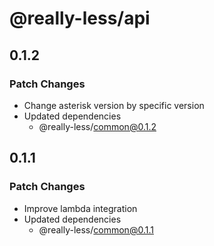 # @really-less/api

## 0.1.2

### Patch Changes

- Change asterisk version by specific version
- Updated dependencies
  - @really-less/common@0.1.2

## 0.1.1

### Patch Changes

- Improve lambda integration
- Updated dependencies
  - @really-less/common@0.1.1
